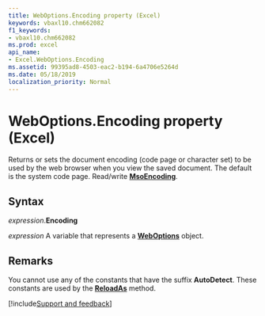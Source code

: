 ```yaml
---
title: WebOptions.Encoding property (Excel)
keywords: vbaxl10.chm662082
f1_keywords:
- vbaxl10.chm662082
ms.prod: excel
api_name:
- Excel.WebOptions.Encoding
ms.assetid: 99395ad8-4503-eac2-b194-6a4706e5264d
ms.date: 05/18/2019
localization_priority: Normal
---
```



# WebOptions.Encoding property (Excel)

Returns or sets the document encoding (code page or character set) to be used by the web browser when you view the saved document. The default is the system code page. Read/write **[MsoEncoding](Office.MsoEncoding.md)**.


## Syntax

_expression_.**Encoding**

_expression_ A variable that represents a **[WebOptions](Excel.WebOptions.md)** object.


## Remarks

You cannot use any of the constants that have the suffix **AutoDetect**. These constants are used by the **[ReloadAs](Excel.Workbook.ReloadAs.md)** method.




[!include[Support and feedback](~/includes/feedback-boilerplate.md)]
